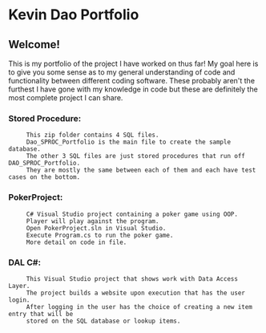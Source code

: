 # Kevin Dao Portfolio

## Welcome! 

This is my portfolio of the project I have worked on thus far! My goal here is to give you some sense as to my general understanding of code and functionality between different coding software. These probably aren't the furthest I have gone with my knowledge in code but these are definitely the most complete project I can share.

### Stored Procedure:

         This zip folder contains 4 SQL files. 
         Dao_SPROC_Portfolio is the main file to create the sample database.
         The other 3 SQL files are just stored procedures that run off DAO_SPROC_Portfolio.
         They are mostly the same between each of them and each have test cases on the bottom.

### PokerProject: 

         C# Visual Studio project containing a poker game using OOP. 
         Player will play against the program.
         Open PokerProject.sln in Visual Studio.
         Execute Program.cs to run the poker game.
         More detail on code in file.

### DAL C#:

         This Visual Studio project that shows work with Data Access Layer.
         The project builds a website upon execution that has the user login.
         After logging in the user has the choice of creating a new item entry that will be 
         stored on the SQL database or lookup items.
